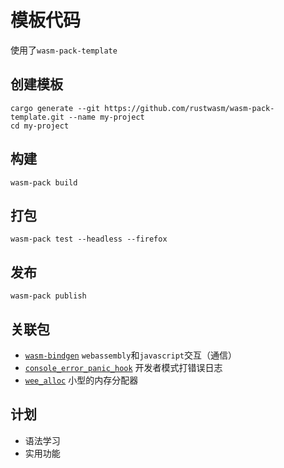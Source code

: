 # 模板代码

使用了`wasm-pack-template`

## 创建模板

```
cargo generate --git https://github.com/rustwasm/wasm-pack-template.git --name my-project
cd my-project
```

## 构建

```
wasm-pack build
```

## 打包

```
wasm-pack test --headless --firefox
```

## 发布

```
wasm-pack publish
```

## 关联包

* [`wasm-bindgen`](https://github.com/rustwasm/wasm-bindgen) `webassembly`和`javascript`交互（通信）
* [`console_error_panic_hook`](https://github.com/rustwasm/console_error_panic_hook) 开发者模式打错误日志
* [`wee_alloc`](https://github.com/rustwasm/wee_alloc) 小型的内存分配器


## 计划

- 语法学习
- 实用功能
